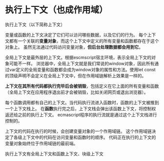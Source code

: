 # 执行上下文（也成作用域）

执行上下文（以下简称上下文）

变量或函数的上下文决定了它们可以访问哪些数据，以及它们的行为。
每个上下文都有一个关联的**变量对象**，而这个上下文中定义的所有变量和函数都存在于这个对象上。
虽然无法通过代码访问变量对象，**但后台处理数据都会用到它**。

全局上下文是最外层的上下文。根据escmscript宿主环境，表示全局上下文的对象可能不一样。
浏览器中，全局上下文就是我们常说的window对象，因此所有通过var定义的全局变量和函数都会成为window对象的属性和方法。使用let const的顶级声明不会定义在全局上下文中，但在作用域链解析上效果是一样的。

**上下文在其所有代码都执行完毕后会被销毁**，包括定义在它上面的所有变量和函数（全局上下文在应用程序退出前才会被销毁，比如关闭网页或退出浏览器）。

每个函数调用都有自己的上下文。当代码执行流进入函数时，函数的上下文被推到一个上下文栈上。
在**函数**执行完之后，上下文栈会弹出该函数上下文，将控制权返还给之前的执行上下文。
ecmascript程序的执行流就是通过这个上下文栈进行控制的。

上下文的代码在执行的时候，会创建变量对象的一个作用域链。
这个作用域链决定了各级上下文中的代码在访问变量和函数时的顺序。
代码正在执行的上下文的变量对象始终位于作用域链的最前端。

执行上下文有全局上下文和函数上下文、块级上下文




